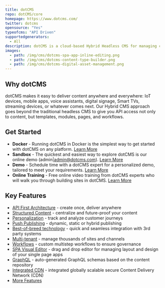 ```yaml
---
title: dotCMS
repo: dotCMS/core
homepage: https://www.dotcms.com/
twitter: dotcms
opensource: "Yes"
typeofcms: "API Driven"
supportedgenerators:
  - All
description: dotCMS is a cloud-based Hybrid Headless CMS for managing content and content-driven web sites and applications.
images:
  - path: /img/cms/dotcms-spa-app-inline-editing.png
  - path: /img/cms/dotcms-content-type-builder.png
  - path: /img/cms/dotcms-digital-asset-management.png
---
```

## Why dotCMS
dotCMS makes it easy to deliver content anywhere and everywhere: IoT devices, mobile apps, voice assistants, digital signage, Smart TVs, streaming devices, or whatever comes next. Our Hybrid CMS approach goes beyond the traditional headless CMS to give you API access not only to content, but templates, modules, pages, and workflows.
​
## Get Started
- **Docker** - Running dotCMS in Docker is the simplest way to get started with dotCMS on any platform. [Learn More](https://dotcms.com/download/)
- **Sandbox** - The quickest and easiest way to explore dotCMS is our online demo (admin|admin@dotcms.com). [Learn More](https://demo.dotcms.com/dotAdmin/#/public/login)
- **Demo** - Schedule time with a dotCMS expert for a personalized demo, tailored to meet your requirements. [Learn More](https://dotcms.com/demo/demo-request)
- **Online Training** - Free online video training from dotCMS experts who will walk you through building sites in dotCMS. [Learn More](https://dotcms.com/courses/)

## Key Features
- [API First Architecture](https://dotcms.com/product/technology/api-first-cms) - create once, deliver anywhere
- [Structured Content](https://dotcms.com/product/features/content-management-system) - centralize and future-proof your content
- [Personalization](https://dotcms.com/product/features/hyper-personalization) - track and analyze customer journeys 
- [Push Publishing](https://dotcms.com/case-studies/how-telus-revamped-its-portal-system-with-dotcms) - dynamic, static or hybrid publishing
- [Best-of-breed technology](https://dotcms.com/marketplace/) - quick and seamless integration with 3rd party systems
- [Multi-tenant](https://dotcms.com/landing-pages/case-studies/website-migration-why-junior-achievement-switched-to-dotcms) - manage thousands of sites and channels
- [Workflows](https://dotcms.com/product/features/content-workflow) - custom multistep workflows to ensure governance
- [SPA Visual Editor](https://dotcms.com/product/hybrid-cms) - drag and drop editor for managing layout and design of your single page apps
- [GraphQL](https://dotcms.com/product/features/graphql/) - auto-generated GraphQL schemas based on the content repository
- [Integrated CDN](https://dotcms.com/product/dotcms-cdn) - integrated globally scalable secure Content Delivery Network (CDN)
- [More Features](https://dotcms.com/product/features/feature-list) 